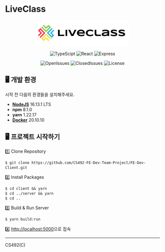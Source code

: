 # LiveClass

<div align="center">
    <img src="./client/src/assets/logo1.svg" width="60%"/>
</div>

<div align="center">

![TypeScipt](https://img.shields.io/badge/typescript-4.1.0-719af4?logo=typescript)
![React](https://img.shields.io/badge/react-17.0.2-9cf?logo=react)
![Express](https://img.shields.io/badge/express-v4.16.1-010101)

![OpenIssues](https://img.shields.io/github/issues-raw/CS492-FE-Dev-Team-Project/FE-Dev-Client)
![ClosedIssues](https://img.shields.io/github/issues-closed-raw/CS492-FE-Dev-Team-Project/FE-Dev-Client)
![License](https://img.shields.io/github/license/CS492-FE-Dev-Team-Project/FE-Dev-Client)
</div>

## 🖥 개발 환경
시작 전 다음의 환경들을 설치해주세요.
- [**NodeJS**](https://nodejs.org/en/) 16.13.1 LTS
- **npm** 8.1.0
- **yarn** 1.22.17
- [**Docker**](https://www.docker.com/products/docker-desktop) 20.10.10

## 🖥 프로젝트 시작하기
1️⃣ Clone Repository
```
$ git clone https://github.com/CS492-FE-Dev-Team-Project/FE-Dev-Client.git
```
2️⃣ Install Packages
```
$ cd client && yarn
$ cd ../server && yarn
$ cd ..
```
3️⃣ Build & Run Server
```
$ yarn build:run
```
4️⃣ [http://localhost:5000](http://localhost:5000)으로 접속

--------
CS492(C)